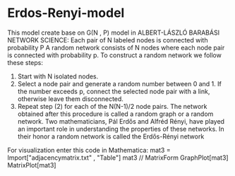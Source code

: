 # Erdos-Renyi-model
This model create base on G(N , P) model in ALBERT-LÁSZLÓ BARABÁSI NETWORK SCIENCE: Each pair of N labeled nodes is connected with probability P
A random network consists of N nodes where each node pair is connected with probability p.
To construct a random network we follow these steps:
1) Start with N isolated nodes.
2) Select a node pair and generate a random number between 0 and 1.
If the number exceeds p, connect the selected node pair with a link,
otherwise leave them disconnected.
3) Repeat step (2) for each of the N(N-1)/2 node pairs.
The network obtained after this procedure is called a random graph or
a random network. Two mathematicians, Pál Erdős and Alfréd Rényi, have
played an important role in understanding the properties of these networks. In their honor a random network is called the Erdős-Rényi network

For visualization enter this code in Mathematica:
mat3 = Import["adjacencymatrix.txt" , "Table"]
mat3 // MatrixForm
GraphPlot[mat3]
MatrixPlot[mat3]
